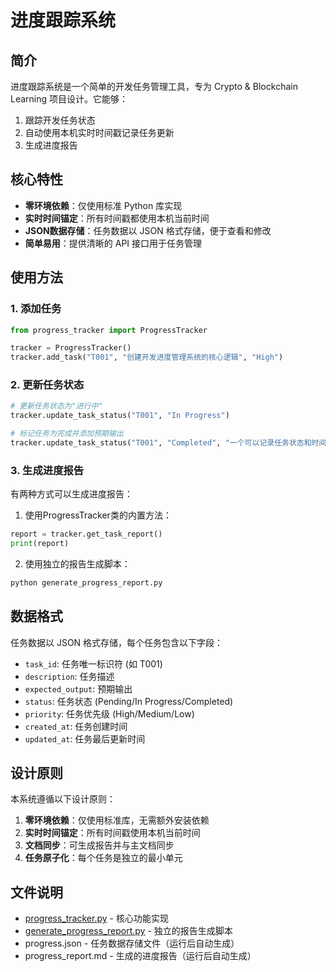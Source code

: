 # 进度跟踪系统

## 简介

进度跟踪系统是一个简单的开发任务管理工具，专为 Crypto & Blockchain Learning 项目设计。它能够：

1. 跟踪开发任务状态
2. 自动使用本机实时时间戳记录任务更新
3. 生成进度报告

## 核心特性

- **零环境依赖**：仅使用标准 Python 库实现
- **实时时间锚定**：所有时间戳都使用本机当前时间
- **JSON数据存储**：任务数据以 JSON 格式存储，便于查看和修改
- **简单易用**：提供清晰的 API 接口用于任务管理

## 使用方法

### 1. 添加任务

```python
from progress_tracker import ProgressTracker

tracker = ProgressTracker()
tracker.add_task("T001", "创建开发进度管理系统的核心逻辑", "High")
```

### 2. 更新任务状态

```python
# 更新任务状态为"进行中"
tracker.update_task_status("T001", "In Progress")

# 标记任务为完成并添加预期输出
tracker.update_task_status("T001", "Completed", "一个可以记录任务状态和时间戳的系统设计方案")
```

### 3. 生成进度报告

有两种方式可以生成进度报告：

1. 使用ProgressTracker类的内置方法：
```python
report = tracker.get_task_report()
print(report)
```

2. 使用独立的报告生成脚本：
```bash
python generate_progress_report.py
```

## 数据格式

任务数据以 JSON 格式存储，每个任务包含以下字段：

- `task_id`: 任务唯一标识符 (如 T001)
- `description`: 任务描述
- `expected_output`: 预期输出
- `status`: 任务状态 (Pending/In Progress/Completed)
- `priority`: 任务优先级 (High/Medium/Low)
- `created_at`: 任务创建时间
- `updated_at`: 任务最后更新时间

## 设计原则

本系统遵循以下设计原则：

1. **零环境依赖**：仅使用标准库，无需额外安装依赖
2. **实时时间锚定**：所有时间戳使用本机当前时间
3. **文档同步**：可生成报告并与主文档同步
4. **任务原子化**：每个任务是独立的最小单元

## 文件说明

- [progress_tracker.py](file://e:\其他文件\crypto-blockchain-learning\tools\progress_tracker.py) - 核心功能实现
- [generate_progress_report.py](file://e:\其他文件\crypto-blockchain-learning\tools\generate_progress_report.py) - 独立的报告生成脚本
- progress.json - 任务数据存储文件（运行后自动生成）
- progress_report.md - 生成的进度报告（运行后自动生成）
